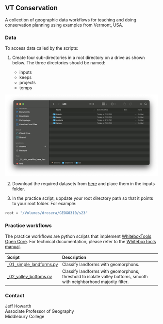 ## VT Conservation    

A collection of geographic data workflows for teaching and doing conservation planning using examples from Vermont, USA.   

### Data 

To access data called by the scripts:

1. Create four sub-directories in a root directory on a drive as shown below. The three directories should be named:

    * inputs
    * keeps
    * projects 
    * temps 

![directory](assets/directory.png) 

2. Download the required datasets from [here][data] and place them in the inputs folder.

3. In the practice script, uppdate your root directory path so that it points to your root folder. For example:  

```python
root = "/Volumes/drosera/GEOG0310/s23"
```

### Practice workflows

The practice workflows are python scripts that implement [WhiteboxTools Open Core][wb1]. For technical documentation, please refer to the [WhiteboxTools manual][wb2].

| Script    | Description   |
| :--       | :---          |
| [_01_simple_landforms.py][01] | Classify landforms with geomorphons. | 
| [_02_valley_bottoms.py][02]   | Classify landforms with geomorphons, threshold to isolate valley bottoms, smooth with neighborhood majority filter. | 

### Contact 

Jeff Howarth  
Associate Professor of Geography  
Middlebury College  


[data]: https://drive.google.com/drive/folders/1H_9ShSYgT1qYIMOfpEarzISFqd3OnGSu?usp=sharing

[wb1]: https://www.whiteboxgeo.com/geospatial-software/

[wb2]: https://www.whiteboxgeo.com/manual/wbt_book/available_tools/index.html

[01]: practice/_01_simple_landforms.py 
[02]: practice/_02_valley_bottoms.py


